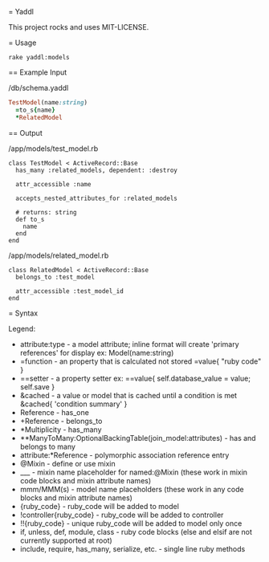 = Yaddl

This project rocks and uses MIT-LICENSE.

= Usage

```
rake yaddl:models
```

== Example Input

/db/schema.yaddl
```ruby
TestModel(name:string)
  =to_s{name}
  *RelatedModel
```

== Output

/app/models/test_model.rb
```
class TestModel < ActiveRecord::Base
  has_many :related_models, dependent: :destroy

  attr_accessible :name

  accepts_nested_attributes_for :related_models

  # returns: string
  def to_s
    name
  end
end

```

/app/models/related_model.rb
```
class RelatedModel < ActiveRecord::Base
  belongs_to :test_model

  attr_accessible :test_model_id
end

```

= Syntax

Legend:
- attribute:type - a model attribute; inline format will create 'primary references' for display ex: Model(name:string)
- =function - an property that is calculated not stored =value{ "ruby code" }
- ==setter - a property setter ex: ==value{ self.database_value = value; self.save }
- &cached - a value or model that is cached until a condition is met &cached{ 'condition summary' }
- Reference - has_one
- +Reference - belongs_to
- *Multiplicity - has_many
- **ManyToMany:OptionalBackingTable(join_model:attributes) - has and belongs to many
- attribute:*Reference - polymorphic association reference entry
- @Mixin - define or use mixin
- ___ - mixin name placeholder for named:@Mixin (these work in mixin code blocks and mixin attribute names)
- mmm/MMM(s) - model name placeholders (these work in any code blocks and mixin attribute names)
- {ruby_code} - ruby_code will be added to model
- !controller{ruby_code} - ruby_code will be added to controller
- !!{ruby_code} - unique ruby_code will be added to model only once
- if, unless, def, module, class - ruby code blocks (else and elsif are not currently supported at root)
- include, require, has_many, serialize, etc. - single line ruby methods
